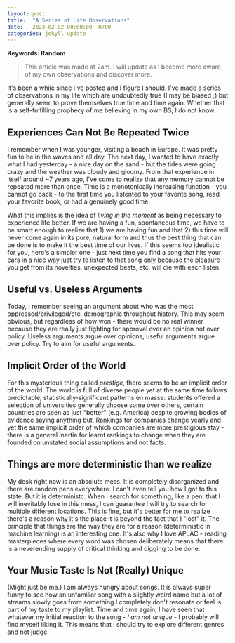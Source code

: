 ```yaml
---
layout: post
title:  "A Series of Life Observations"
date:   2023-02-02 00:00:00 -0700
categories: jekyll update
---
```

<script src="https://cdn.mathjax.org/mathjax/latest/MathJax.js?config=TeX-AMS-MML_HTMLorMML" type="text/javascript"></script>

**Keywords: Random** 

> This article was made at 2am. I will update as I become more aware of my own observations and discover more. 

It's been a while since I've posted and I figure I should. I've made a series of observations in my life which are undoubtedly true (I may be biased ;) but generally seem to prove themselves true time and time again. Whether that is a self-fulfilling prophecy of me believing in my own BS, I do not know. 

## Experiences Can Not Be Repeated Twice 

I remember when I was younger, visiting a beach in Europe. It was pretty fun to be in the waves and all day. The next day, I wanted to have exactly what I had yesterday - a nice day on the sand - but the tides were going crazy and the weather was cloudy and gloomy. From that experience in itself around ~7 years ago, I've come to realize that any memory cannot be repeated more than once. Time is a monotonically increasing function - you cannot go back - to the first time you listented to your favorite song, read your favorite book, or had a genuinely good time. 

What this implies is the idea of *living in the moment* as being necessary to experience life better. If we are having a fun, spontaneous time, we have to be smart enough to realize that 1) we are having fun and that 2) this time will never come again in its pure, natural form and thus the best thing that can be done is to make it the best time of our lives. If this seems too idealistic for you, here's a simpler one - just next time you find a song that hits your ears in a nice way just try to listen to that song only because the pleasure you get from its novelties, unexpected beats, etc. will die with each listen. 

## Useful vs. Useless Arguments

Today, I remember seeing an argument about who was the most oppressed/privileged/etc. demographic throughout history. This may seem obvious, but regardless of how won - there would be no real winner because they are really just fighting for approval over an opinion not over policy. Useless arguments argue over opinions, useful arguments argue over policy. Try to aim for useful arguments. 

## Implicit Order of the World 

For this mysterious thing called *prestige*, there seems to be an implicit order of the world. The world is full of diverse people yet at the same time follows predictable, statistically-significant patterns en masse: students offered a selection of universities generally choose some over others, certain countries are seen as just "better" (e.g. America) despite growing bodies of evidence saying anything but. Rankings for companies change yearly and yet the same implicit order of which companies are more prestigious stay - there is a general inertia for learnt rankings to change when they are founded on unstated social assumptions and not facts. 

## Things are more deterministic than we realize 

My desk right now is an absolute mess. It is completely disorganized and there are random pens everywhere. I can't even tell you how I got to this state. But it is deterministc. When I search for something, like a pen, that I will inevitably lose in this mess, I can guarantee I will try to search for multiple different locations. This is fine, but it's better for me to realize there's a reason why it's the place it is beyond the fact that I "lost" it. The principle that things are the way they are for a reason (deterministic in machine learning) is an interesting one. It's also why I love APLAC - reading masterpieces where every word was chosen deliberately means that there is a neverending supply of critical thinking and digging to be done. 

## Your Music Taste Is Not (Really) Unique

(Might just be me.) I am always hungry about songs. It is always super funny to see how an unfamiliar song with a slightly weird name but a lot of streams slowly goes from something I completely don't resonate or feel is part of my taste to my playlist. Time and time again, I have seen that whatever my initial reaction to the song - *I am not unique* - I probably will find myself liking it. This means that I should try to explore different genres and not judge.